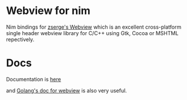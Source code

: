 # Webview for nim

Nim bindings for [zserge's Webview](https://github.com/zserge/webview) which is an 
excellent cross-platform single header webview 
library for C/C++ using Gtk, Cocoa or MSHTML 
repectively.

# Docs

Documentation is [here](http://htmlpreview.github.io/?https://github.com/oskca/webview/blob/master/docs/webview.html)

and [Golang's doc for webview](https://godoc.org/github.com/zserge/webview) is
also very useful.